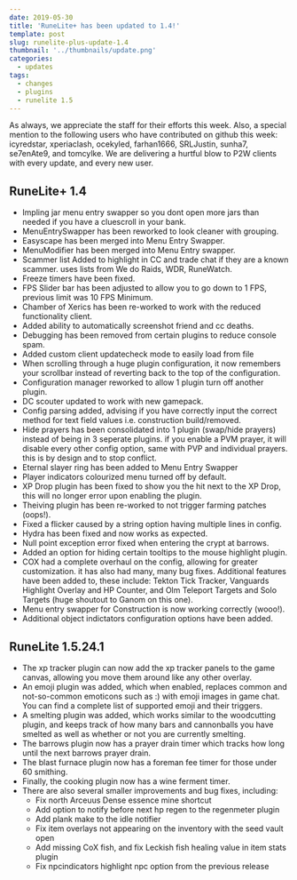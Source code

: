 ```yaml
---
date: 2019-05-30
title: 'RuneLite+ has been updated to 1.4!'
template: post
slug: runelite-plus-update-1.4
thumbnail: '../thumbnails/update.png'
categories:
  - updates
tags:
  - changes
  - plugins
  - runelite 1.5
---
```


As always, we appreciate the staff for their efforts this week. Also, a special mention to the following users who have contributed on github this week: icyredstar, xperiaclash, ocekyled, farhan1666,
SRLJustin, sunha7, se7enAte9, and tomcylke. We are delivering a hurtful blow to P2W clients with every update, and every new user.


## RuneLite+ 1.4

- Impling jar menu entry swapper so you dont open more jars than needed if you have a cluescroll in your bank.
- MenuEntrySwapper has been reworked to look cleaner with grouping.
- Easyscape has been merged into Menu Entry Swapper.
- MenuModifier has been merged into Menu Entry swapper.
- Scammer list Added to highlight in CC and trade chat if they are a known scammer. uses lists from We do Raids, WDR, RuneWatch.
- Freeze timers have been fixed.
- FPS Slider bar has been adjusted to allow you to go down to 1 FPS, previous limit was 10 FPS Minimum.
- Chamber of Xerics has been re-worked to work with the reduced functionality client.
- Added ability to automatically screenshot friend and cc deaths.
- Debugging has been removed from certain plugins to reduce console spam.
- Added custom client updatecheck mode to easily load from file
- When scrolling through a huge plugin configuration, it now remembers your scrollbar instead of reverting back to the top of the configuration.
- Configuration manager reworked to allow 1 plugin turn off another plugin.
- DC scouter updated to work with new gamepack.
- Config parsing added, advising if you have correctly input the correct method for text field values i.e. construction build/removed.
- Hide prayers has been consolidated into 1 plugin (swap/hide prayers) instead of being in 3 seperate plugins. if you enable a PVM prayer, it will disable every other config option, same with PVP and individual prayers. this is by design and to stop conflict.
- Eternal slayer ring has been added to Menu Entry Swapper
- Player indicators colourized menu turned off by default.
- XP Drop plugin has been fixed to show you the hit next to the XP Drop, this will no longer error upon enabling the plugin.
- Theiving plugin has been re-worked to not trigger farming patches (oops!).
- Fixed a flicker caused by a string option having multiple lines in config.
- Hydra has been fixed and now works as expected.
- Null point exception error fixed when entering the crypt at barrows.
- Added an option for hiding certain tooltips to the mouse highlight plugin.
- COX had a complete overhaul on the config, allowing for greater customization. it has also had many, many bug fixes. Additional features have been added to, these include: Tekton Tick Tracker, Vanguards Highlight Overlay and HP Counter, and Olm Teleport Targets and Solo Targets (huge shoutout to Ganom on this one).
- Menu entry swapper for Construction is now working correctly (wooo!).
- Additional object indictators configuration options have been added.

## RuneLite 1.5.24.1

- The xp tracker plugin can now add the xp tracker panels to the game canvas, allowing you move them around like any other overlay.
- An emoji plugin was added, which when enabled, replaces common and not-so-common emoticons such as :) with emoji images in game chat. You can find a complete list of supported emoji and their triggers.
- A smelting plugin was added, which works similar to the woodcutting plugin, and keeps track of how many bars and cannonballs you have smelted as well as whether or not you are currently smelting.
- The barrows plugin now has a prayer drain timer which tracks how long until the next barrows prayer drain.
- The blast furnace plugin now has a foreman fee timer for those under 60 smithing.
- Finally, the cooking plugin now has a wine ferment timer.
- There are also several smaller improvements and bug fixes, including:
    * Fix north Arceuus Dense essence mine shortcut
    * Add option to notify before next hp regen to the regenmeter plugin
    * Add plank make to the idle notifier
    * Fix item overlays not appearing on the inventory with the seed vault open
    * Add missing CoX fish, and fix Leckish fish healing value in item stats plugin
    * Fix npcindicators highlight npc option from the previous release

